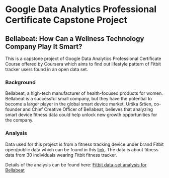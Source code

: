 # Google Data Analytics Professional Certificate Capstone Project

## Bellabeat: How Can a Wellness Technology Company Play It Smart?

This is a capstone project of Google Data Analytics Professional Certificate Course offered by Coursera which aims to find out lifestyle pattern of Fitbit tracker users found in an open data set.

### Background

Bellabeat, a high-tech manufacturer of health-focused products for women. Bellabeat is a successful small company, but they have the potential to become a larger player in the global smart device market. Urška Sršen, co-founder and Chief Creative Officer of Bellabeat, believes that analyzing smart device fitness data could help unlock new growth opportunities for the company. 

### Analysis

Data used for this project is from a fitness tracking device under brand Fitbit open/public data which can be found in this [link](https://www.kaggle.com/datasets/arashnic/fitbit). The data is about fitness data from 30 individuals wearing Fitbit fitness tracker. 

Details of the analysis can be found here: [Fitbit data-set analysis for Bellabeat](Case_study_Bellabeat-How_can_a_wellness_company_play_it_smart.md)
